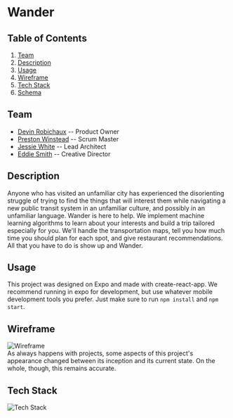 # Wander

## Table of Contents
1. [Team](#team)
1. [Description](#description)
1. [Usage](#Usage)
1. [Wireframe](#wireframe)
1. [Tech Stack](#tech-stack)
1. [Schema](#schema)

## Team
- [Devin Robichaux](https://github.com/devinrobichaux) -- Product Owner
- [Preston Winstead](https://github.com/PrestonWinstead) -- Scrum Master
- [Jessie White](https://github.com/jessielwhite) -- Lead Architect
- [Eddie Smith](https://github.com/eddiesmithjr) -- Creative Director

## Description
Anyone who has visited an unfamiliar city has experienced the disorienting struggle 
of trying to find the things that will interest them while navigating a new public 
transit system in an unfamiliar culture, and possibly in an unfamiliar language. 
Wander is here to help. We implement machine learning algorithms to learn about your
interests and build a trip tailored especially for you. We'll handle the transportation
maps, tell you how much time you should plan for each spot, and give restaurant 
recommendations. All that you have to do is show up and Wander. 

## Usage
This project was designed on Expo and made with create-react-app. We recommend running in expo for development, but use whatever mobile development tools you prefer. Just make sure to run `npm install` and `npm start`.

## Wireframe
![Wireframe](wireframe.png) \
As always happens with projects, some aspects of this project's appearance changed between its inception and its current state. On the whole, though, this remains accurate.

## Tech Stack
![Tech Stack](techstack.png)
